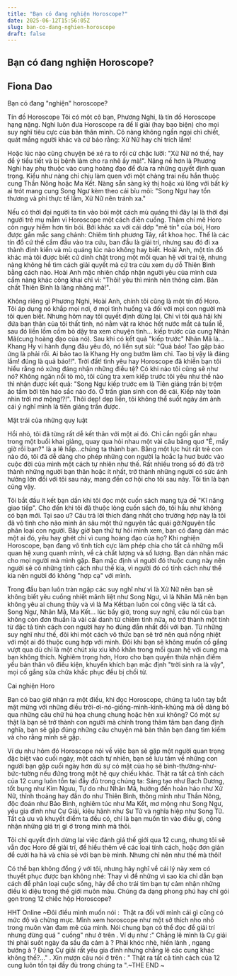 ```yaml
---
title: "Bạn có đang nghiện Horoscope?"
date: 2025-06-12T15:56:05Z
slug: ban-co-dang-nghien-horoscope
draft: false
---
```


## Bạn có đang nghiện Horoscope?

## Fiona Dao

Bạn có đang "nghiện" horoscope? ​ 
 
Tín đồ Horoscope
Tôi có một cô bạn, Phương Nghi, là tín đồ Horoscope hạng nặng. Nghi luôn đưa Horoscope ra để lí giải (hay bao biện) cho mọi suy nghĩ tiêu cực của bản thân mình. Cô nàng không ngần ngại chì chiết, quát mắng người khác và cứ bảo rằng: Xử Nữ hay chỉ trích lắm! 
 
Hoặc lúc nào cũng chuyện bé xé ra to rồi cứ chậc lưỡi: "Xử Nữ nó thế, hay để ý tiểu tiết và bị bệnh làm cho ra nhẽ ấy mà!". Nặng nề hơn là Phương Nghi hay phụ thuộc vào cung hoàng đạo để đưa ra những quyết định quan trọng. Kiểu như nàng chỉ chịu làm quen với một chàng trai nếu hắn thuộc cung Thần Nông hoặc Ma Kết. Nàng sẵn sàng kỳ thị hoặc xù lông với bất kỳ ai trót mang cung Song Ngư kèm theo cái bĩu môi: "Song Ngư hay tổn thương và phi thực tế lắm, Xử Nữ nên tránh xa."
 
Nếu có thời đại người ta tin vào bói một cách mù quáng thì đây lại là thời đại người trẻ mụ mẫm vì Horoscope một cách điên cuồng. Thậm chí mê Horo còn nguy hiểm hơn tin bói. Bởi khác xa với cái dớp "mê tín" của bói, Horo được gắn mắc sang chảnh: Chiêm tinh phương Tây, rất khoa học. Thế là các tín đồ cứ thế cắm đầu vào tra cứu, ban đầu là giải trí, nhưng sau đó đi xa thành định kiến và mù quáng lúc nào không hay biết.
​Hoài Anh, một tín đồ khác mà tôi được biết cứ dính chặt trong một mối quan hệ với trai tệ, nhưng nàng không hề tìm cách giải quyết mà cứ tra cứu xem dụ dỗ Thiên Bình bằng cách nào. Hoài Anh mặc nhiên chấp nhận người yêu của mình cưa cẩm nàng khác công khai chỉ vì: "Thôi! yêu thì mình nên thông cảm. Bản chất Thiên Bình là lăng nhăng mà!".
 
Không riêng gì Phương Nghi, Hoài Anh, chính tôi cũng là một tín đồ Horo. Tôi áp dụng nó khắp mọi nơi, ở mọi tình huống và đối với mọi con người mà tôi quen biết. Nhưng hôm nay tôi quyết định dừng lại. Chỉ vì tôi quá hãi khi đứa bạn thân của tôi thất tình, nó nằm vật ra khóc hết nước mắt cả tuần lễ, sau đó liền lồm cồm bò dậy tra xem chuyện tình… kiếp trước của cung Nhân Mã(cung hoàng đạo của nó). Sau khi có kết quả "kiếp trước" Nhân Mã là… Khang Hy vi hành đụng đâu yêu đó, nó liền sụt sùi: "Quả báo! Tao gặp báo ứng là phải rồi. Ai bảo tao là Khang Hy ong bướm làm chi. Tao bị vậy là đáng lắm! đúng là quả báo!!".
​Trời đất! tình yêu hay Horoscope đã khiến bạn tôi hiểu rằng nó xứng đáng nhận những điều tệ? Có khi nào tôi cũng sẽ như nó? Không ngăn nổi tò mò, tôi cũng tra xem kiếp trước tôi yêu như thế nào thì nhận được kết quả: "Song Ngư kiếp trước em là Tiên giáng trần bị trộm áo tắm bởi tên háo sắc nào đó. Ở trần gian sinh con đẻ cái. Kiếp này toàn nhìn trời mơ mộng!?!". Thôi dẹp! dẹp liền, tôi không thể suốt ngày ám ảnh cái ý nghĩ mình là tiên giáng trần được.
 
Mặt trái của những quy luật
 
Hồi nhỏ, tôi đã từng rất dễ kết thân với một ai đó. Chỉ cần ngồi gần nhau trong một buổi khai giảng, quay qua hỏi nhau một vài câu bâng quơ "Ê, mấy giờ rồi bạn?" là a lê hấp…chúng ta thành bạn. Bằng một lực hút rất trẻ con nào đó, tôi đã dễ dàng cho phép những con người lạ hoắc lạ huơ bước vào cuộc đời của mình một cách tự nhiên như thế. Rất nhiều trong số đó đã trở thành những người bạn thân hoặc ít nhất, trở thành những người có sức ảnh hưởng lớn đối với tôi sau này, mang đến cơ hội cho tôi sau này. Tôi tin là bạn cũng vậy.
 
Tôi bắt đầu ít kết bạn dần khi tôi đọc một cuốn sách mang tựa đề "Kĩ năng giao tiếp". Cho đến khi tôi đã thuộc lòng cuốn sách đó, tôi hầu như không có bạn mới. Tại sao ư? Câu trả lời thích đáng nhất cho trường hợp này là tôi đã vô tình cho não mình ăn sâu một thứ nguyên tắc quái gở:Nguyên tắc phân loại con người.
​Bây giờ bạn thử tự hỏi mình xem, bạn có đang dán mác một ai đó, yêu hay ghét chỉ vì cung hoàng đạo của họ? Khi nghiện Horoscope, bạn đang vô tình tích cực làm phép chia cho tất cả những mối quan hệ xung quanh mình, về cả chất lượng và số lượng. Bạn dán nhãn mác cho mọi người mà mình gặp. Bạn mặc định vì người đó thuộc cung này nên người sẽ có những tính cách như thế kia, vì người đó có tính cách như thế kia nên người đó không "hợp cạ" với mình.
 
Trong đầu bạn luôn tràn ngập các suy nghĩ như vì là Xử Nữ nên bạn sẽ không biết yêu cuồng nhiệt mãnh liệt như Song Ngư, vì là Nhân Mã nên bạn không yêu ai chung thủy và vì là Ma Kếtbạn luôn coi công việc là tất cả. Song Ngư, Nhân Mã, Ma Kết… lúc bấy giờ, trong suy nghĩ, câu nói của bạn không còn đơn thuần là vài cái danh từ chiêm tinh nữa, nó trở thành một tính từ đặc tả tính cách con người hay ho đúng đắn nhất đối với bạn.
 ​Từ những suy nghĩ như thế, đôi khi một cách vô thức bạn sẽ trở nên quá nồng nhiệt với một ai đó thuộc cung hợp với mình. Đôi khi bạn sẽ không muốn cố gắng vượt qua dù chỉ là một chút xíu xiu khó khăn trong mối quan hệ với cung mà bạn không thích. Nghiêm trọng hơn, Horo cho bạn quyền thừa nhận điểm yếu bản thân vô điều kiện, khuyến khích bạn mặc định "trời sinh ra là vậy", mọi cố gắng sửa chữa khắc phục đều bị chối từ. 
 
Cai nghiện Horo
 
Bạn có bao giờ nhận ra một điều, khi đọc Horoscope, chúng ta luôn tay bắt mặt mừng với những điều trời-ơi-nó-giống-mình-kinh-khủng mà dễ dàng bỏ qua những câu chữ hú họa chung chung hoặc hên xui không? Có một sự thật là bạn sẽ trở thành con người mà chính trong thâm tâm bạn đang định nghĩa, bạn sẽ gặp đúng những câu chuyện mà bản thân bạn đang tìm kiếm và cho rằng mình sẽ gặp.
 
Ví dụ như hôm đó Horoscope nói về việc bạn sẽ gặp một người quan trọng đặc biệt vào cuối ngày, một cách tự nhiên, bạn sẽ lưu tâm về những con người bạn gặp cuối ngày hơn dù sự có mặt của họ sẽ bình-thường-như-bức-tường nếu đứng trong một hệ quy chiếu khác.
​Thật ra tất cả tính cách của 12 cung luôn tồn tại đầy đủ trong chúng ta: Sáng tạo như Bạch Dương, tốt bụng như Kim Ngưu, Tự do như Nhân Mã, hướng đến hoàn hảo như Xử Nữ, thỉnh thoảng hay đắn đo như Thiên Bình, thông minh như Thần Nông, độc đoán như Bảo Bình, nghiêm túc như Ma Kết, mơ mộng như Song Ngư, yêu gia đình như Cự Giải, kiêu hãnh như Sư Tử và nghĩa hiệp như Song Tử. Tất cả ưu và khuyết điểm ta đều có, chỉ là bạn muốn tin vào điều gì, công nhận những giá trị gì ở trong mình mà thôi.
 
Tôi chỉ quyết định dừng lại việc đánh giá thế giới qua 12 cung, nhưng tôi sẽ vẫn đọc Horo để giải trí, để hiểu thêm về các loại tính cách, hoặc đơn giản để cười ha hả và chia sẻ với bạn bè mình. Nhưng chỉ nên như thế mà thôi!
 
Có thể bạn không đồng ý với tôi, nhưng hãy nghĩ về cái lý này xem có thuyết phục được bạn không nhé: Thay vì để những vì sao kia chỉ dẫn bạn cách để phân loại cuộc sống, hãy để cho trái tim bạn tự cảm nhận những điều kì diệu trong thế giới muôn màu. Chúng đa dạng phong phú hay chỉ gói gọn trong 12 chiếc hộp Horoscope?
 
HHT Online​ ​~Đôi điều mình muốn nói : ​ Thật ra đối với mình cái gì cũng có mức độ và chừng mực. Mình xem horoscope như một sở thích nho nhỏ trong muôn vàn đam mê của mình. Nói chung bạn có thể đọc để giải trí nhưng đừng quá " cuồng" như ở trên . Ví dụ như :" Chẳng lẽ mình là Cự giải thì phải suốt ngày đa sầu đa cảm à ? Phải khóc nhè, hiền lành , ngang bướng à ? Đúng Cự giải rất yêu gia đình nhưng chẳng lẽ các cung khác không thế?..." .​ Xin mượn câu nói ở trên : " Thật ra tất cả tính cách của 12 cung luôn tồn tại đầy đủ trong chúng ta ".​~THE END ~​